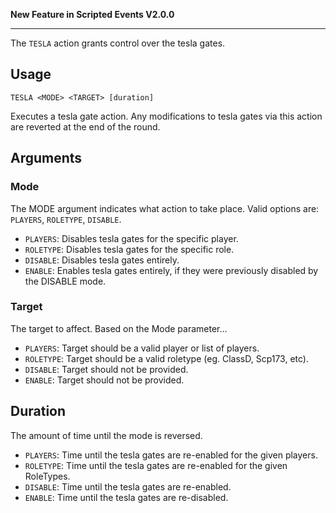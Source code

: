 **New Feature in Scripted Events V2.0.0**
***
The `TESLA` action grants control over the tesla gates.

## Usage
```
TESLA <MODE> <TARGET> [duration]
```
Executes a tesla gate action. Any modifications to tesla gates via this action are reverted at the end of the round.

## Arguments
### Mode
The MODE argument indicates what action to take place. Valid options are: `PLAYERS`, `ROLETYPE`, `DISABLE`.
* `PLAYERS`: Disables tesla gates for the specific player.
* `ROLETYPE`: Disables tesla gates for the specific role.
* `DISABLE`: Disables tesla gates entirely.
* `ENABLE`: Enables tesla gates entirely, if they were previously disabled by the DISABLE mode.

### Target
The target to affect. Based on the Mode parameter...
* `PLAYERS`: Target should be a valid player or list of players.
* `ROLETYPE`: Target should be a valid roletype (eg. ClassD, Scp173, etc).
* `DISABLE`: Target should not be provided.
* `ENABLE`: Target should not be provided.

## Duration
The amount of time until the mode is reversed.
* `PLAYERS`: Time until the tesla gates are re-enabled for the given players.
* `ROLETYPE`: Time until the tesla gates are re-enabled for the given RoleTypes.
* `DISABLE`: Time until the tesla gates are re-enabled.
* `ENABLE`: Time until the tesla gates are re-disabled.